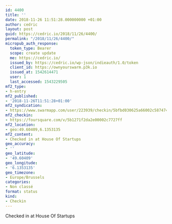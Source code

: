 ```yaml
---
id: 4400
title: ''
date: 2018-11-26 11:51:28.000000000 +01:00
author: cedric
layout: post
guid: https://cedric.io/2018/11/26/4400/
permalink: "/2018/11/26/4400/"
micropub_auth_response:
  token_type: Bearer
  scope: create update
  me: https://cedric.io/
  issued_by: https://cedric.io/wp-json/indieauth/1.0/token
  client_id: https://ownyourswarm.p3k.io
  issued_at: 1542614471
  user: 1
  last_accessed: 1543229505
mf2_type:
- h-entry
mf2_published:
- '2018-11-26T11:51:28+01:00'
mf2_syndication:
- https://www.swarmapp.com/user/223939/checkin/5bfbd030625a66002c587474
mf2_checkin:
- https://foursquare.com/v/5b1271f2da2e00002c7727ff
mf2_location:
- geo:49.60409,6.1353135
mf2_content:
- Checked in at House Of Startups
geo_accuracy:
- ''
geo_latitude:
- '49.60409'
geo_longitude:
- '6.1353135'
geo_timezone:
- Europe/Brussels
categories:
- Non classé
format: status
kind:
- Checkin
---
```

Checked in at House Of Startups
